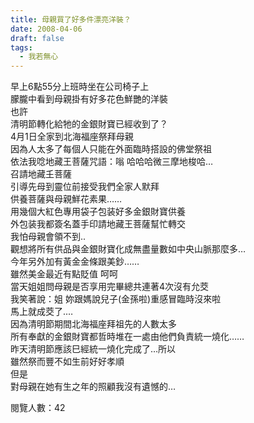 ```yaml
---
title: 母親買了好多件漂亮洋裝？
date: 2008-04-06
draft: false
tags:
  - 我若無心
---
```

早上6點55分上班時坐在公司椅子上  
朦朧中看到母親掛有好多花色鮮艷的洋裝  
也許  
清明節轉化給牠的金銀財寶已經收到了？  
4月1日全家到北海福座祭拜母親  
因為人太多了每個人只能在外面臨時搭設的佛堂祭祖  
依法我唸地藏王菩薩咒語：嗡 哈哈哈微三摩地梭哈…  
召請地藏𡈼菩薩  
引導先母到靈位前接受我們全家人默拜  
供養菩薩與母親鮮花素果……  
用幾個大紅色專用袋子包装好多金銀財寶供養  
外包装我都簽名蓋手印請地藏王菩薩幫忙轉交  
我怕母親會領不到..  
觀想將所有供品與金銀財寶化成無盡量數如中央山脈那麼多…  
今年另外加有黃金金條跟美鈔……  
雖然美金最近有點貶值 呵呵  
當天姐姐問母親是否享用完畢總共連著4次沒有允茭  
我笑著說：姐 妳跟媽說兒子(金孫啦)重感冒臨時沒來啦  
馬上就成茭了.…  
因為清明節期間北海福座拜祖先的人數太多  
所有奉獻的金銀財寶都哲時堆在一處由他們負責統一燒化……  
昨天清明節應該巳經統一燒化完成了…所以  
雖然祭而豐不如生前好好孝順  
但是  
對母親在她有生之年的照顧我沒有遺憾的…  


閱覽人數：42